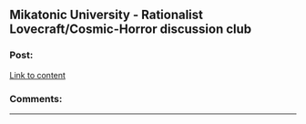 ## Mikatonic University - Rationalist Lovecraft/Cosmic-Horror discussion club

### Post:

[Link to content](https://discord.gg/3ngGYzeGZg)

### Comments:

---

